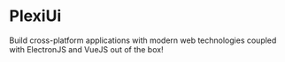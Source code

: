 # PlexiUi
Build cross-platform applications with modern web technologies coupled with ElectronJS and VueJS out of the box!
